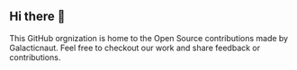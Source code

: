 ## Hi there 👋

This GitHub orgnization is home to the Open Source contributions made by Galacticnaut. Feel free to checkout our work and share feedback or contributions. 
